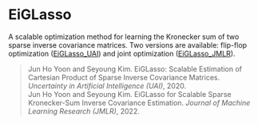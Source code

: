 # EiGLasso
A scalable optimization method for learning the Kronecker sum of two sparse inverse covariance matrices. Two versions are available: flip-flop optimization ([EiGLasso_UAI](EiGLasso_UAI/)) and joint optimization ([EiGLasso_JMLR](EiGLasso_JMLR/)).
> Jun Ho Yoon and Seyoung Kim. EiGLasso: Scalable Estimation of Cartesian Product of Sparse Inverse Covariance Matrices. *Uncertainty in Artificial Intelligence (UAI)*, 2020.  
> Jun Ho Yoon and Seyoung Kim. EiGLasso for Scalable Sparse Kronecker-Sum Inverse Covariance Estimation. *Journal of Machine Learning Research (JMLR)*, 2022.
